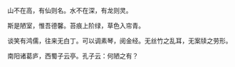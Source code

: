 山不在高，有仙则名。水不在深，有龙则灵。

斯是陋室，惟吾德馨。苔痕上阶绿，草色入帘青。

谈笑有鸿儒，往来无白丁。可以调素琴，阅金经。无丝竹之乱耳，无案牍之劳形。

南阳诸葛庐，西蜀子云亭。孔子云：何陋之有？